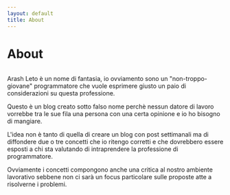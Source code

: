 ```yaml
---
layout: default
title: About
---
```


<div class="post">
	<h1 class="pageTitle">About</h1>
	<img src="{{ '/assets/img/touring.jpg' | prepend: site.baseurl }}" alt=""> 
	<p class="intro">Arash Leto è un nome di fantasia, io ovviamento sono un "non-troppo-giovane" programmatore che vuole esprimere giusto un paio di considerazioni su questa professione.</p>
	<p>Questo è un blog creato sotto falso nome perchè nessun datore di lavoro vorrebbe tra le sue fila una persona con una certa opinione e io ho bisogno di mangiare.</p>
	<p>L'idea non è tanto di quella di creare un blog con post settimanali ma di diffondere due o tre concetti che io ritengo corretti e che dovrebbero essere esposti a chi sta valutando di intraprendere la professione di programmatore.</p>
	<p>Ovviamente i concetti compongono anche una critica al nostro ambiente lavorativo sebbene non ci sarà un focus particolare sulle proposte atte a risolverne i problemi.</p>
</div>

